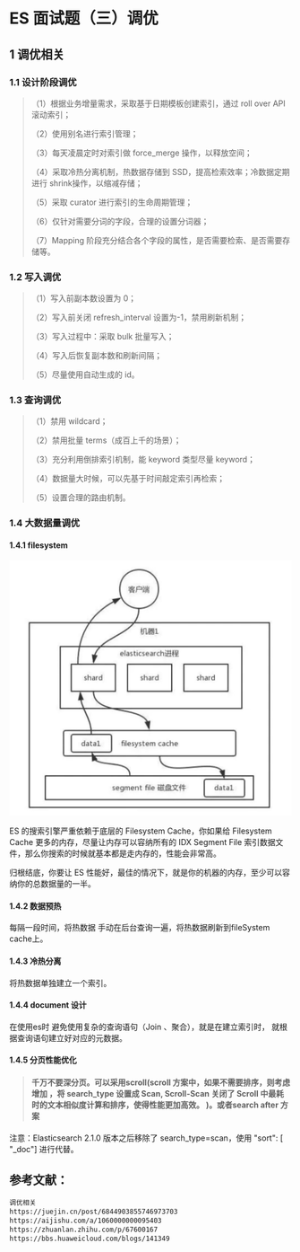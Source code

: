 # ES 面试题（三）调优

## 1 调优相关

### 1.1 设计阶段调优



> （1）根据业务增量需求，采取基于日期模板创建索引，通过 roll over API 滚动索引；
>
> （2）使用别名进行索引管理；
>
> （3）每天凌晨定时对索引做 force\_merge 操作，以释放空间；
>
> （4）采取冷热分离机制，热数据存储到 SSD，提高检索效率；冷数据定期进行 shrink操作，以缩减存储；
>
> （5）采取 curator 进行索引的生命周期管理；
>
> （6）仅针对需要分词的字段，合理的设置分词器；
>
> （7）Mapping 阶段充分结合各个字段的属性，是否需要检索、是否需要存储等。



### 1.2 写入调优



> （1）写入前副本数设置为 0；
>
> （2）写入前关闭 refresh\_interval 设置为-1，禁用刷新机制；
>
> （3）写入过程中：采取 bulk 批量写入；
>
> （4）写入后恢复副本数和刷新间隔；
>
> （5）尽量使用自动生成的 id。

### 1.3 查询调优

> （1）禁用 wildcard；
>
> （2）禁用批量 terms（成百上千的场景）；
>
> （3）充分利用倒排索引机制，能 keyword 类型尽量 keyword；
>
> （4）数据量大时候，可以先基于时间敲定索引再检索；
>
> （5）设置合理的路由机制。

### 1.4 大数据量调优

#### 1.4.1 filesystem

![](../../.gitbook/assets/image%20%2841%29.png)

ES 的搜索引擎严重依赖于底层的 Filesystem Cache，你如果给 Filesystem Cache 更多的内存，尽量让内存可以容纳所有的 IDX Segment File 索引数据文件，那么你搜索的时候就基本都是走内存的，性能会非常高。

归根结底，你要让 ES 性能好，最佳的情况下，就是你的机器的内存，至少可以容纳你的总数据量的一半。



#### 1.4.2 数据预热

每隔一段时间，将热数据 手动在后台查询一遍，将热数据刷新到fileSystem cache上。

#### 1.4.3  冷热分离

将热数据单独建立一个索引。

#### 1.4.4  document 设计

在使用es时 避免使用复杂的查询语句（Join 、聚合），就是在建立索引时， 就根据查询语句建立好对应的元数据。  


#### 1.4.5 分页性能优化

> #### **千万不要深分页。可以采用scroll\(scroll 方案中，如果不需要排序，则考虑增加** ，将 search\_type 设置成 Scan,  Scroll-Scan 关闭了 Scroll 中最耗时的文本相似度计算和排序，使得性能更加高效。 **\)。或者search after 方案**

注意：Elasticsearch 2.1.0 版本之后移除了 search\_type=scan，使用 "sort": \[ "\_doc"\] 进行代替。

## 



## 参考文献：

```text
调优相关
https://juejin.cn/post/6844903855746973703
https://aijishu.com/a/1060000000095403
https://zhuanlan.zhihu.com/p/67600167
https://bbs.huaweicloud.com/blogs/141349

```

